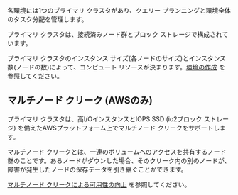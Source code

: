 各環境には1つのプライマリ クラスタがあり、クエリー プランニングと環境全体のタスク分配を管理します。

プライマリ クラスタは、接続済みノード群とブロック ストレージで構成されています。

プライマリ クラスタのインスタンス サイズ(各ノードのサイズ)とインスタンス数(ノードの数)によって、コンピュート リソースが決まります。[環境の作成](qiv1640281527006.md) を参照してください。

## マルチノード クリーク (AWSのみ)


プライマリ クラスタは、高I/OインスタンスとIOPS SSD (io2ブロック ストレージ) を備えたAWSプラットフォーム上でマルチノード クリークをサポートします。

マルチノード クリークとは、一連のボリュームへのアクセスを共有するノード群のことです。あるノードがダウンした場合、そのクリーク内の別のノードが、障害が発生したノードの保存データを引き継ぐことができます。

[マルチノード クリークによる可用性の向上](https://docs.teradata.com/access/sources/dita/topic?dita:topicPath=jhj1710287413096.dita&utm_source=console&utm_medium=iph) を参照してください。

